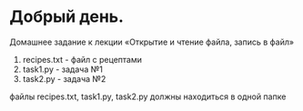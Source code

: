 # Добрый день.

Домашнее задание к лекции «Открытие и чтение файла, запись в файл»


1. recipes.txt - файл с рецептами
2. task1.py - задача №1
3. task2.py - задача №2

файлы recipes.txt, task1.py, task2.py должны находиться в одной папке
